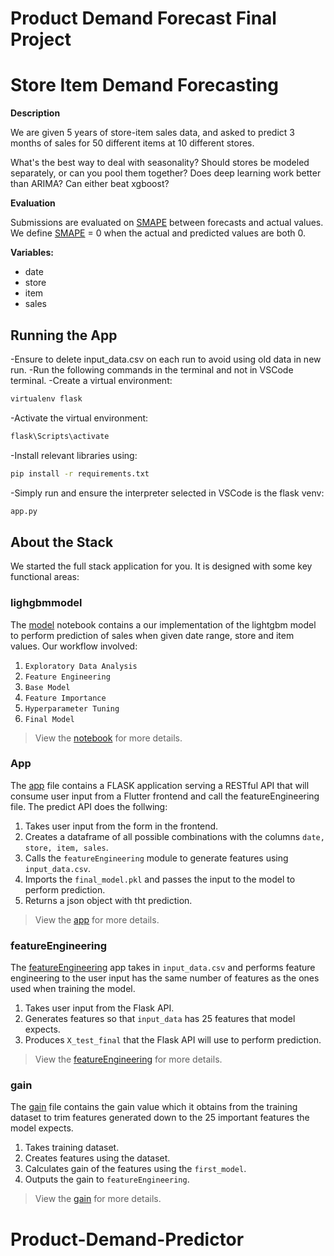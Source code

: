 # Product Demand Forecast Final Project

# Store Item Demand Forecasting

**Description**

We are given 5 years of store-item sales data, and asked to predict 3 months of sales for 50 different items at 10 different stores.

What's the best way to deal with seasonality? Should stores be modeled separately, or can you pool them together? Does deep learning work better than ARIMA? Can either beat xgboost?

**Evaluation**

Submissions are evaluated on [SMAPE](https://en.wikipedia.org/wiki/Symmetric_mean_absolute_percentage_error) between forecasts and actual values. We define [SMAPE](https://en.wikipedia.org/wiki/Symmetric_mean_absolute_percentage_error) = 0 when the actual and predicted values are both 0.

**Variables:**
- date
- store
- item
- sales

## Running the App
-Ensure to delete input_data.csv on each run to avoid using old data in new run.
-Run the following commands in the terminal and not in VSCode terminal.
-Create a virtual environment:
```bash
virtualenv flask
```
-Activate the virtual environment:
```bash
flask\Scripts\activate
```
-Install relevant libraries using:
```bash
pip install -r requirements.txt
```
-Simply run and ensure the interpreter selected in VSCode is the flask venv:
```bash
app.py
```

## About the Stack

We started the full stack application for you. It is designed with some key functional areas:

### lighgbmmodel

The [model](./lightgbm_model.ipynb) notebook contains a our implementation of the lightgbm model to perform prediction of sales when given date range, store and item values. Our workflow involved:
1. `Exploratory Data Analysis`
2. `Feature Engineering`
3. `Base Model`
4. `Feature Importance`
5. `Hyperparameter Tuning`
6. `Final Model`

> View the [notebook](./lightgbm_model.ipynb) for more details.

### App

The [app](./app.py) file contains a FLASK application serving a RESTful API that will consume user input from a Flutter frontend and call the featureEngineering file. The predict API does the follwing:

1. Takes user input from the form in the frontend.
2. Creates a dataframe of all possible combinations with the columns `date, store, item, sales`.
3. Calls the `featureEngineering` module to generate features using `input_data.csv`.
4. Imports the `final_model.pkl` and passes the input to the model to perform prediction.
5. Returns a json object with tht prediction.


> View the [app](./app.py) for more details.

### featureEngineering

The [featureEngineering](./featureEngineering.py) app takes in `input_data.csv` and performs feature engineering to the user input has the same number of features as the ones used when training the model.

1. Takes user input from the Flask API.
2. Generates features so that `input_data` has 25 features that model expects.
3. Produces `X_test_final` that the Flask API will use to perform prediction.

> View the [featureEngineering](./featureEngineering.py) for more details.

### gain

The [gain](./gain.py) file contains the gain value which it obtains from the training dataset to trim features generated down to the 25 important features the model expects.

1. Takes training dataset.
2. Creates features using the dataset.
3. Calculates gain of the features using the `first_model`.
4. Outputs the gain to `featureEngineering`.

> View the [gain](./gain.py) for more details.
# Product-Demand-Predictor
